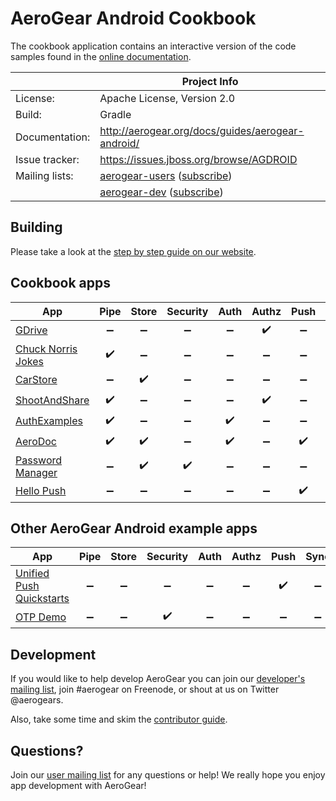 # AeroGear Android Cookbook

The cookbook application contains an interactive version of the code samples found in the [online documentation](https://aerogear.org/getstarted/demos/#android).  

|                 | Project Info                                                                                                                           |
| --------------- | -------------------------------------------------------------------------------------------------------------------------------------- |
| License:        | Apache License, Version 2.0                                                                                                            |
| Build:          | Gradle                                                                                                                                 |
| Documentation:  | http://aerogear.org/docs/guides/aerogear-android/                                                                                      |
| Issue tracker:  | https://issues.jboss.org/browse/AGDROID                                                                                                |
| Mailing lists:  | [aerogear-users](http://aerogear-users.1116366.n5.nabble.com/) ([subscribe](https://lists.jboss.org/mailman/listinfo/aerogear-users))  |
|                 | [aerogear-dev](http://aerogear-dev.1069024.n5.nabble.com/) ([subscribe](https://lists.jboss.org/mailman/listinfo/aerogear-dev))        |

## Building

Please take a look at the [step by step guide on our website](http://aerogear.org/docs/guides/aerogear-android/how-to-build-aerogear-android/).

## Cookbook apps

| App                                             | Pipe               | Store              | Security            | Auth               | Authz              | Push               | Sync               | 
|-------------------------------------------------|:------------------:|:------------------:|:-------------------:|:------------------:|:------------------:|:------------------:| :-----------------:|
| [GDrive](GDrive)                                | :heavy_minus_sign: | :heavy_minus_sign: | :heavy_minus_sign: |  :heavy_minus_sign: | :heavy_check_mark: | :heavy_minus_sign: | :heavy_minus_sign: | 
| [Chuck Norris Jokes](ChuckNorrisJokes)          | :heavy_check_mark: | :heavy_minus_sign: | :heavy_minus_sign: |  :heavy_minus_sign: | :heavy_minus_sign: | :heavy_minus_sign: | :heavy_minus_sign: |
| [CarStore](CarStore)                            | :heavy_minus_sign: | :heavy_check_mark: | :heavy_minus_sign: |  :heavy_minus_sign: | :heavy_minus_sign: | :heavy_minus_sign: | :heavy_minus_sign: |
| [ShootAndShare](ShootAndShare)                  | :heavy_check_mark: | :heavy_minus_sign: | :heavy_minus_sign: |  :heavy_minus_sign: | :heavy_check_mark: | :heavy_minus_sign: | :heavy_minus_sign: |
| [AuthExamples](AuthExamples)                    | :heavy_check_mark: | :heavy_minus_sign: | :heavy_minus_sign: |  :heavy_check_mark: | :heavy_minus_sign: | :heavy_minus_sign: | :heavy_minus_sign: |
| [AeroDoc](AeroDoc)                              | :heavy_check_mark: | :heavy_check_mark: | :heavy_minus_sign: |  :heavy_check_mark: | :heavy_minus_sign: | :heavy_check_mark: | :heavy_minus_sign: |
| [Password Manager](PasswordManager)             | :heavy_minus_sign: | :heavy_check_mark: | :heavy_check_mark: |  :heavy_minus_sign: | :heavy_minus_sign: | :heavy_minus_sign: | :heavy_minus_sign: |
| [Hello Push](HelloPush)                         | :heavy_minus_sign: | :heavy_minus_sign: | :heavy_minus_sign: |  :heavy_minus_sign: | :heavy_minus_sign: | :heavy_check_mark: | :heavy_minus_sign: |


## Other AeroGear Android example apps

| App                                             | Pipe               | Store              | Security            | Auth               | Authz              | Push               | Sync               | 
|-------------------------------------------------|:------------------:|:------------------:|:-------------------:|:------------------:|:------------------:|:------------------:| :-----------------:|
| [Unified Push Quickstarts](https://github.com/jboss-mobile/unified-push-quickstarts/tree/master/client/contacts-mobile-android-client) | :heavy_minus_sign: | :heavy_minus_sign: | :heavy_minus_sign: |  :heavy_minus_sign: | :heavy_minus_sign: | :heavy_check_mark: | :heavy_minus_sign: |
| [OTP Demo](https://github.com/aerogear/aerogear-otp-android-demo) | :heavy_minus_sign: | :heavy_minus_sign: | :heavy_check_mark: |  :heavy_minus_sign: | :heavy_minus_sign: | :heavy_minus_sign: | :heavy_minus_sign: | 

## Development

If you would like to help develop AeroGear you can join our [developer's mailing list](https://lists.jboss.org/mailman/listinfo/aerogear-dev), join #aerogear on Freenode, or shout at us on Twitter @aerogears.

Also, take some time and skim the [contributor guide](http://aerogear.org/docs/guides/Contributing/).

## Questions?

Join our [user mailing list](https://lists.jboss.org/mailman/listinfo/aerogear-users) for any questions or help! We really hope you enjoy app development with AeroGear!

